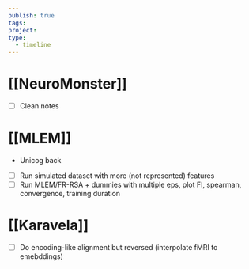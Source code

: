 ```yaml
---
publish: true
tags: 
project: 
type:
  - timeline
---
```

# [[NeuroMonster]]
- [ ] Clean notes
# [[MLEM]]
- Unicog back
- [ ] Run simulated dataset with more (not represented) features
- [ ] Run MLEM/FR-RSA + dummies with multiple eps, plot FI, spearman, convergence, training duration
# [[Karavela]]
- [ ] Do encoding-like alignment but reversed (interpolate fMRI to emebddings)